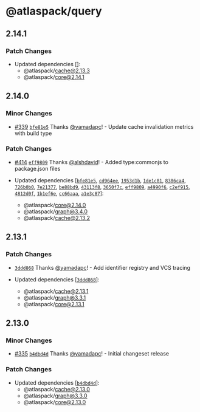 # @atlaspack/query

## 2.14.1

### Patch Changes

- Updated dependencies []:
  - @atlaspack/cache@2.13.3
  - @atlaspack/core@2.14.1

## 2.14.0

### Minor Changes

- [#339](https://github.com/atlassian-labs/atlaspack/pull/339) [`bfe81e5`](https://github.com/atlassian-labs/atlaspack/commit/bfe81e551c4e4bb2cac7fc4745222e66962c1728) Thanks [@yamadapc](https://github.com/yamadapc)! - Update cache invalidation metrics with build type

### Patch Changes

- [#414](https://github.com/atlassian-labs/atlaspack/pull/414) [`eff9809`](https://github.com/atlassian-labs/atlaspack/commit/eff98093703b9999a511b87a19562f5aaccfcb53) Thanks [@alshdavid](https://github.com/alshdavid)! - Added type:commonjs to package.json files

- Updated dependencies [[`bfe81e5`](https://github.com/atlassian-labs/atlaspack/commit/bfe81e551c4e4bb2cac7fc4745222e66962c1728), [`cd964ee`](https://github.com/atlassian-labs/atlaspack/commit/cd964eed5a330ae63733656ded691d1ea3afe4e3), [`1953d1b`](https://github.com/atlassian-labs/atlaspack/commit/1953d1bec266a39dc4bfce5f6c7959e77e63411e), [`1de1c81`](https://github.com/atlassian-labs/atlaspack/commit/1de1c8138fbe4d38a64aa1f3c22a70aad59fb5bb), [`8386ca4`](https://github.com/atlassian-labs/atlaspack/commit/8386ca4dc318688fbed1af3bbebf2af3e7d24552), [`726b0b0`](https://github.com/atlassian-labs/atlaspack/commit/726b0b02f4ba47426dd38d809036517477b8b1cd), [`7e21377`](https://github.com/atlassian-labs/atlaspack/commit/7e21377914e8091d484f67cb11052a1efd2227e3), [`be88bd9`](https://github.com/atlassian-labs/atlaspack/commit/be88bd9fc4cbc1c579685bf2e5d834b4136a6c7c), [`43113f8`](https://github.com/atlassian-labs/atlaspack/commit/43113f8f00232c5a52169a3f11f846d6e4d94b0a), [`3650f7c`](https://github.com/atlassian-labs/atlaspack/commit/3650f7c9ab803b5ae20b223e82b2268a1b614e43), [`eff9809`](https://github.com/atlassian-labs/atlaspack/commit/eff98093703b9999a511b87a19562f5aaccfcb53), [`a4990f6`](https://github.com/atlassian-labs/atlaspack/commit/a4990f6f32045b95d0e6da97f692269a38e13533), [`c2ef915`](https://github.com/atlassian-labs/atlaspack/commit/c2ef915dc54784ce4b8180025ac1b2e13b375002), [`4812d0f`](https://github.com/atlassian-labs/atlaspack/commit/4812d0f7400af0f8416f1b7175ecb87700860a68), [`1b1ef6e`](https://github.com/atlassian-labs/atlaspack/commit/1b1ef6e64fdfcf1c1c744e90e8c6568b0fd0e072), [`cc66aaa`](https://github.com/atlassian-labs/atlaspack/commit/cc66aaa66d67dd0cb89e083f387a278e74aad3f0), [`a1e3c87`](https://github.com/atlassian-labs/atlaspack/commit/a1e3c87f25c8d108807fb8ea0e91e8effb2c71a7)]:
  - @atlaspack/core@2.14.0
  - @atlaspack/graph@3.4.0
  - @atlaspack/cache@2.13.2

## 2.13.1

### Patch Changes

- [`3ddd868`](https://github.com/atlassian-labs/atlaspack/commit/3ddd8682a6edb5c6a35357cfa3ade5741aff5f06) Thanks [@yamadapc](https://github.com/yamadapc)! - Add identifier registry and VCS tracing

- Updated dependencies [[`3ddd868`](https://github.com/atlassian-labs/atlaspack/commit/3ddd8682a6edb5c6a35357cfa3ade5741aff5f06)]:
  - @atlaspack/cache@2.13.1
  - @atlaspack/graph@3.3.1
  - @atlaspack/core@2.13.1

## 2.13.0

### Minor Changes

- [#335](https://github.com/atlassian-labs/atlaspack/pull/335) [`b4dbd4d`](https://github.com/atlassian-labs/atlaspack/commit/b4dbd4d5b23d1b7aa3fcdf59cc7bc8bedd3a59cf) Thanks [@yamadapc](https://github.com/yamadapc)! - Initial changeset release

### Patch Changes

- Updated dependencies [[`b4dbd4d`](https://github.com/atlassian-labs/atlaspack/commit/b4dbd4d5b23d1b7aa3fcdf59cc7bc8bedd3a59cf)]:
  - @atlaspack/cache@2.13.0
  - @atlaspack/graph@3.3.0
  - @atlaspack/core@2.13.0
